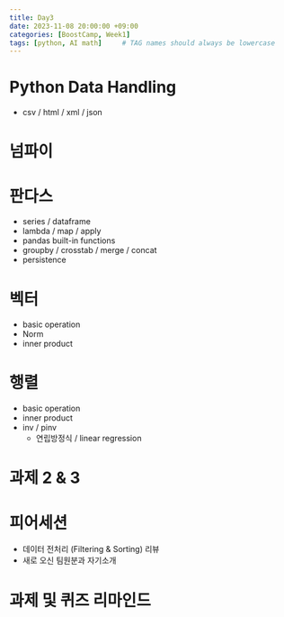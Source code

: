 ```yaml
---
title: Day3
date: 2023-11-08 20:00:00 +09:00
categories: [BoostCamp, Week1]
tags: [python, AI math]     # TAG names should always be lowercase
---
```


# Python Data Handling
- csv / html / xml / json
    
# 넘파이

# 판다스
- series / dataframe
- lambda / map / apply
- pandas built-in functions
- groupby / crosstab / merge / concat
- persistence

# 벡터
- basic operation
- Norm
- inner product

# 행렬
- basic operation
- inner product
- inv / pinv
    - 연립방정식 / linear regression

# 과제 2 & 3

# 피어세션
- 데이터 전처리 (Filtering & Sorting) 리뷰
- 새로 오신 팀원분과 자기소개

# 과제 및 퀴즈 리마인드
